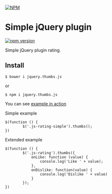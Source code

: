 [![NPM](https://nodei.co/npm/jquery.thumbs.js.png?downloads=true&downloadRank=true&stars=true)](https://nodei.co/npm/jquery.thumbs.js/)

# Simple jQuery plugin 
[![npm version](https://badge.fury.io/js/jquery.thumbs.js.svg)](https://badge.fury.io/js/jquery.thumbs.js)

Simple jQuery plugin rating.

## Install
```
$ bower i jquery.thumbs.js
```
or 
```
$ npm i jquery.thumbs.js  
```

You can see [example in action](https://cdn.rawgit.com/nfort/jquery.thumbs.js/master/example/index.html)

Simple example

```
$(function () {
        $('.js-rating-simple').thumbs();
})
```

Extended example

```
$(function () {
        $('.js-rating').thumbs({
            onLike: function (value) {
                console.log('Like ' + value);
            },
            onDislike: function(value) {
                console.log('Dislike ' + value)
            }
        });
})
```
